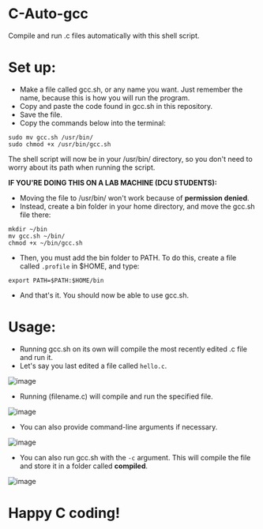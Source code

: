 # C-Auto-gcc
Compile and run .c files automatically with this shell script.

# Set up:
- Make a file called gcc.sh, or any name you want. Just remember the name, because this is how you will run the program.
- Copy and paste the code found in gcc.sh in this repository.
- Save the file.
- Copy the commands below into the terminal:
```
sudo mv gcc.sh /usr/bin/
sudo chmod +x /usr/bin/gcc.sh
```

The shell script will now be in your /usr/bin/ directory, so you don't need to worry about its path when running the script.

**IF YOU'RE DOING THIS ON A LAB MACHINE (DCU STUDENTS):**
- Moving the file to /usr/bin/ won't work because of **permission denied**.
- Instead, create a bin folder in your home directory, and move the gcc.sh file there:
```
mkdir ~/bin
mv gcc.sh ~/bin/
chmod +x ~/bin/gcc.sh
```

- Then, you must add the bin folder to PATH. To do this, create a file called `.profile` in $HOME, and type:
```
export PATH=$PATH:$HOME/bin
```

- And that's it. You should now be able to use gcc.sh.

# Usage:
- Running gcc.sh on its own will compile the most recently edited .c file and run it.
- Let's say you last edited a file called `hello.c`.
  
![image](https://github.com/DanilaJeg/C-Auto-gcc/assets/42975212/70c8ffb7-6799-4021-834f-ec39d2eb103d)

- Running (filename.c) will compile and run the specified file.
  
![image](https://github.com/DanilaJeg/C-Auto-gcc/assets/42975212/19b55c7c-9c32-4d3d-827b-bedcc301081c)


- You can also provide command-line arguments if necessary.
  
![image](https://github.com/DanilaJeg/C-Auto-gcc/assets/42975212/0418a127-dc9b-4e77-a906-dcedaac4a905)


- You can also run gcc.sh with the `-c` argument. This will compile the file and store it in a folder called **compiled**.
  
![image](https://github.com/DanilaJeg/C-Auto-gcc/assets/42975212/568d6248-1894-43cb-b214-35d3d0138012)

# Happy C coding!
